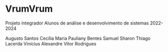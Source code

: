 # VrumVrum
Projeto integrador
Alunos de análise e desenvolvimento de sistemas 2022-2024

Augusto Santos
Cecília Maria
Pauliany Bentes
Samuel Sharon
Thiago Lacerda
Vinícius Alexandre
Vítor Rodrigues
